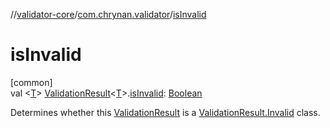 //[validator-core](../../index.md)/[com.chrynan.validator](index.md)/[isInvalid](is-invalid.md)

# isInvalid

[common]\
val &lt;[T](is-invalid.md)&gt; [ValidationResult](-validation-result/index.md)&lt;[T](is-invalid.md)&gt;.[isInvalid](is-invalid.md): [Boolean](https://kotlinlang.org/api/latest/jvm/stdlib/kotlin/-boolean/index.html)

Determines whether this [ValidationResult](-validation-result/index.md) is a [ValidationResult.Invalid](-validation-result/-invalid/index.md) class.
